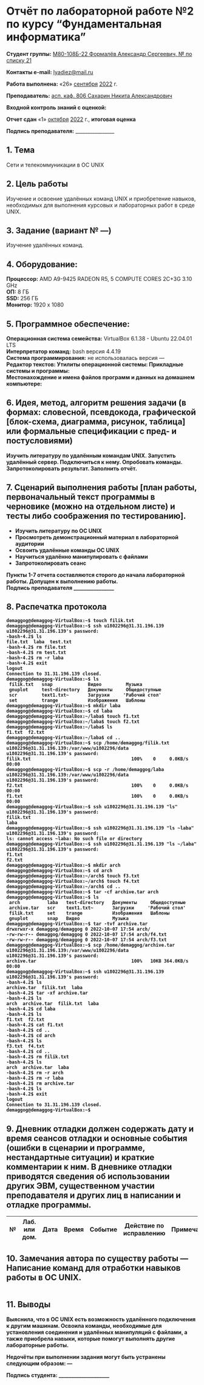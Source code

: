 # Отчёт по лабораторной работе №2 по курсу “Фундаментальная информатика”

<b>Студент группы:</b> <ins>М80-108Б-22 Формалёв Александр Сергеевич, № по списку 21</ins> 

<b>Контакты e-mail:</b> <ins>lyadiez@mail.ru</ins>

<b>Работа выполнена:</b> «26» <ins>сентября</ins> <ins>2022</ins> г.

<b>Преподаватель:</b> <ins>асп. каф. 806 Сахарин Никита Александрович</ins>

<b>Входной контроль знаний с оценкой:</b> <ins></ins>

<b>Отчет сдан</b> «1» <ins>октября</ins> <ins>2022</ins> г., <b>итоговая оценка</b> <ins></ins>

<b>Подпись преподавателя:</b> ________________

## 1. Тема
Сети и телекоммуникации в ОС UNIX
## 2. Цель работы
Изучение и освоение удалённых команд UNIX и приобретение навыков, необходимых для выполнения курсовых и лабораторных работ в среде UNIX.
## 3. Задание (вариант № —)
Изучение удалённых команд.
## 4. Оборудование:
<b>Процессор:</b> AMD A9-9425 RADEON R5, 5 COMPUTE CORES 2C+3G 3.10 GHz <br/>
<b>ОП:</b> 8 ГБ <br/>
<b>SSD:</b> 256 ГБ<br/>
<b>Монитор:</b> 1920 х 1080 <br/>
## 5. Программное обеспечение:
<b>Операционная система семейства:</b> VirtualBox 6.1.38 - Ubuntu 22.04.01 LTS<br/>
<b>Интерпретатор команд:</b> bash версия 4.4.19<br/>
<b>Система программирования:</b> не использовалась версия —<br/>
<b>Редактор текстов:
<b>Утилиты операционной системы:
<b>Прикладные системы и программы:</b> <br/>
<b>Местонахождение и имена файлов программ и данных на домашнем компьютере:</b><br/>
## 6. Идея, метод, алгоритм решения задачи (в формах: словесной, псевдокода, графической [блок-схема, диаграмма, рисунок, таблица] или формальные спецификации с пред- и постусловиями)
Изучить литературу по удалённым командам UNIX. Запустить удалённый сервер. Подключиться к нему. Опробовать команды. Запротоколировать результат. Заполнить отчёт.

## 7. Сценарий выполнения работы [план работы, первоначальный текст программы в черновике (можно на отдельном листе) и тесты либо соображения по тестированию]. 
- Изучить литературу по OC UNIX
- Просмотреть демонстрационный материал в лабораторной аудитории
- Освоить удалённые команды OC UNIX
- Научиться удалённо манипулировать с файлами 
- Запротоколировать сеанс

Пункты 1-7 отчета составляются сторого до начала лабораторной работы.
Допущен к выполнению работы.  
<b>Подпись преподавателя</b> ________________
## 8. Распечатка протокола 
```
demaggog@demaggog-VirtualBox:~$ touch filik.txt
demaggog@demaggog-VirtualBox:~$ ssh u1802296@31.31.196.139
u1802296@31.31.196.139's password: 
-bash-4.2$ ls
file.txt  laba  test.txt
-bash-4.2$ rm file.txt
-bash-4.2$ rm test.txt
-bash-4.2$ rm -r laba
-bash-4.2$ exit
logout
Connection to 31.31.196.139 closed.
demaggog@demaggog-VirtualBox:~$ ls
 filik.txt   snap             Видео         Музыка
 gnuplot     test-directory   Документы     Общедоступные
 scr         text1.txt~       Загрузки     'Рабочий стол'
 set         trange           Изображения   Шаблоны
demaggog@demaggog-VirtualBox:~$ mkdir laba
demaggog@demaggog-VirtualBox:~$ cd laba
demaggog@demaggog-VirtualBox:~/laba$ touch f1.txt
demaggog@demaggog-VirtualBox:~/laba$ touch f2.txt
demaggog@demaggog-VirtualBox:~/laba$ ls
f1.txt  f2.txt
demaggog@demaggog-VirtualBox:~/laba$ cd ..
demaggog@demaggog-VirtualBox:~$ scp /home/demaggog/filik.txt u1802296@31.31.196.139:/var/www/u1802296/data
u1802296@31.31.196.139's password: 
filik.txt                                     100%    0     0.0KB/s   00:00    
demaggog@demaggog-VirtualBox:~$ scp -r /home/demaggog/laba u1802296@31.31.196.139:/var/www/u1802296/data
u1802296@31.31.196.139's password: 
f2.txt                                        100%    0     0.0KB/s   00:00    
f1.txt                                        100%    0     0.0KB/s   00:00    
demaggog@demaggog-VirtualBox:~$ ssh u1802296@31.31.196.139 "ls"
u1802296@31.31.196.139's password: 
filik.txt
laba
demaggog@demaggog-VirtualBox:~$ ssh u1802296@31.31.196.139 "ls ~laba"
u1802296@31.31.196.139's password: 
ls: cannot access ~laba: No such file or directory
demaggog@demaggog-VirtualBox:~$ ssh u1802296@31.31.196.139 "ls ~/laba"
u1802296@31.31.196.139's password: 
f1.txt
f2.txt
demaggog@demaggog-VirtualBox:~$ mkdir arch
demaggog@demaggog-VirtualBox:~$ cd arch
demaggog@demaggog-VirtualBox:~/arch$ touch f3.txt
demaggog@demaggog-VirtualBox:~/arch$ touch f4.txt
demaggog@demaggog-VirtualBox:~/arch$ cd ..
demaggog@demaggog-VirtualBox:~$ tar -cf archive.tar arch
demaggog@demaggog-VirtualBox:~$ ls
 arch          laba   test-directory   Документы     Общедоступные
 archive.tar   scr    text1.txt~       Загрузки     'Рабочий стол'
 filik.txt     set    trange           Изображения   Шаблоны
 gnuplot       snap   Видео            Музыка
demaggog@demaggog-VirtualBox:~$ tar -tvf archive.tar
drwxrwxr-x demaggog/demaggog 0 2022-10-07 17:54 arch/
-rw-rw-r-- demaggog/demaggog 0 2022-10-07 17:54 arch/f4.txt
-rw-rw-r-- demaggog/demaggog 0 2022-10-07 17:54 arch/f3.txt
demaggog@demaggog-VirtualBox:~$ scp /home/demaggog/archive.tar u1802296@31.31.196.139:/var/www/u1802296/data
u1802296@31.31.196.139's password: 
archive.tar                                   100%   10KB 364.0KB/s   00:00    
demaggog@demaggog-VirtualBox:~$ ssh u1802296@31.31.196.139
u1802296@31.31.196.139's password: 
-bash-4.2$ ls
archive.tar  filik.txt  laba
-bash-4.2$ tar -xf archive.tar
-bash-4.2$ ls
arch  archive.tar  filik.txt  laba
-bash-4.2$ cd laba
-bash-4.2$ ls
f1.txt  f2.txt
-bash-4.2$ cat f1.txt
-bash-4.2$ cd ..
-bash-4.2$ cd arch
-bash-4.2$ ls
f3.txt  f4.txt
-bash-4.2$ cd ..
-bash-4.2$ rm filik.txt
-bash-4.2$ ls
arch  archive.tar  laba
-bash-4.2$ rm -r arch
-bash-4.2$ rm -r laba
-bash-4.2$ rm archive.tar
-bash-4.2$ ls
-bash-4.2$ exit
logout
Connection to 31.31.196.139 closed.
demaggog@demaggog-VirtualBox:~$ 
```
## 9. Дневник отладки должен содержать дату и время сеансов отладки и основные события (ошибки в сценарии и программе, нестандартные ситуации) и краткие комментарии к ним. В дневнике отладки приводятся сведения об использовании других ЭВМ, существенном участии преподавателя и других лиц в написании и отладке программы.

| № |  Лаб. или дом. | Дата | Время | Событие | Действие по исправлению | Примечание |
| ------ | ------ | ------ | ------ | ------ | ------ | ------ |
## 10. Замечания автора по существу работы — Написание команд для отработки навыков работы в ОС UNIX.
```

```
## 11. Выводы
Выяснила, что в OC UNIX есть возможность удалённого подключения к другим машинам. Освоила команды, необходимые для установления соединения и удалённых манипуляций с файлами, а также приобрела навыки, которые помогут выполнять другие лабораторные работы.

Недочёты при выполнении задания могут быть устранены следующим образом: —

<b>Подпись студента:</b> ____________________
